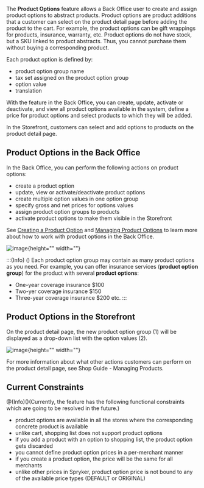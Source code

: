 The **Product Options** feature allows a Back Office user to create and assign product options to abstract products. Product options are product additions that a customer can select on the product detail page before adding the product to the cart. For example, the product options can be gift wrappings for products, insurance, warranty, etc. Product options do not have stock, but a SKU linked to product abstracts. Thus, you cannot purchase them without buying a corresponding product.

Each product option is defined by:

* product option group name
* tax set assigned on the product option group
* option value
* translation

With the feature in the Back Office, you can create, update, activate or deactivate, and view all product options available in the system, define a price for product options and select products to which they will be added.

In the Storefront, customers can select and add options to products on the product detail page.

## Product Options in the Back Office
In the Back Office, you can perform the following actions on product options:

* create a product option
* update, view or activate/deactivate product options
* create multiple option values in one option group
* specify gross and net prices for options values
* assign product option groups to products
* activate product options to make them visible in the Storefront

See [Creating a Product Option](https://documentation.spryker.com/v4/docs/creating-a-product-option#creating-a-product-option) and [Managing Product Options](https://documentation.spryker.com/v4/docs/managing-product-options#managing-product-options) to learn more about how to work with product options in the Back Office.

![image](https://spryker.s3.eu-central-1.amazonaws.com/docs/Features/Product+Management/Product+Options/Product+Options+Overview/product-option-back-office.png){height="" width=""}

:::(Info) ()
Each product option group may contain as many product options as you need. For example, you can offer insurance services (**product option group**) for the product with several **product options**: 
* One-year coverage insurance $100
* Two-yer coverage insurance $150
* Three-year coverage insurance $200 etc.
:::

## Product Options in the Storefront
On the product detail page, the new product option group (1) will be displayed as a drop-down list with the option values (2). 

![image](https://spryker.s3.eu-central-1.amazonaws.com/docs/Features/Product+Management/Product+Options/Product+Options+Overview/product-option-yves.png){height="" width=""}

For more information about what other actions customers can perform on the product detail page, see Shop Guide - Managing Products. <!-- once published, add a link to Shop Guide - Managing Products -->

## Current Constraints
@(Info)()(Currently, the feature has the following functional constraints which are going to be resolved in the future.)

* product options are available in all the stores where the corresponding concrete product is available
* unlike cart, shopping list does not support product options
* if you add a product with an option to shopping list, the product option gets discarded
* you cannot define product option prices in a per-merchant manner
* if you create a product option, the price will be the same for all merchants
* unlike other prices in Spryker, product option price is not bound to any of the available price types (DEFAULT or ORIGINAL)